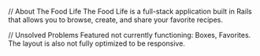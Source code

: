 
// About The Food Life
The Food Life is a full-stack application built in Rails that allows you to browse, create, and share your favorite recipes.

// Unsolved Problems
Featured not currently functioning: Boxes, Favorites. The layout is also not fully optimized to be responsive.
